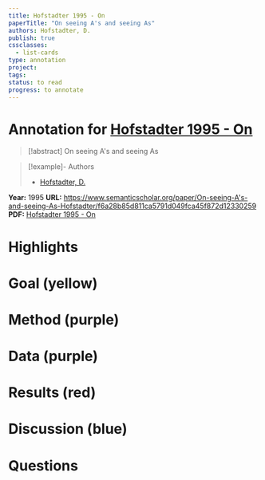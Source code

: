 ```yaml
---
title: Hofstadter 1995 - On
paperTitle: "On seeing A's and seeing As"
authors: Hofstadter, D.
publish: true
cssclasses:
  - list-cards
type: annotation
project:
tags:
status: to read
progress: to annotate
---
```

# Annotation for [Hofstadter 1995 - On](Papers/References/Hofstadter%201995%20-%20On)

> [!abstract] On seeing A's and seeing As

> [!example]- Authors
> - [Hofstadter, D.](Hofstadter%2C%20D.)

**Year:** 1995
**URL:** https://www.semanticscholar.org/paper/On-seeing-A's-and-seeing-As-Hofstadter/f6a28b85d811ca5791d049fca45f872d12330259
**PDF:** [Hofstadter 1995 - On](Papers/PDFs/Hofstadter%201995%20-%20On%20seeing%20A's%20and%20seeing%20As.pdf)

# Highlights


# Goal (yellow)


# Method (purple)


# Data (purple)


# Results (red)


# Discussion (blue)


# Questions

